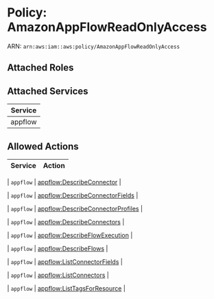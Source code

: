 # Policy: AmazonAppFlowReadOnlyAccess

ARN: `arn:aws:iam::aws:policy/AmazonAppFlowReadOnlyAccess`

## Attached Roles

## Attached Services

| Service |
|---------|
| appflow |

## Allowed Actions

| Service | Action |
|:-------:|--------|

| `appflow` | [appflow:DescribeConnector](../actions.md#appflow:describeconnector) |

| `appflow` | [appflow:DescribeConnectorFields](../actions.md#appflow:describeconnectorfields) |

| `appflow` | [appflow:DescribeConnectorProfiles](../actions.md#appflow:describeconnectorprofiles) |

| `appflow` | [appflow:DescribeConnectors](../actions.md#appflow:describeconnectors) |

| `appflow` | [appflow:DescribeFlowExecution](../actions.md#appflow:describeflowexecution) |

| `appflow` | [appflow:DescribeFlows](../actions.md#appflow:describeflows) |

| `appflow` | [appflow:ListConnectorFields](../actions.md#appflow:listconnectorfields) |

| `appflow` | [appflow:ListConnectors](../actions.md#appflow:listconnectors) |

| `appflow` | [appflow:ListTagsForResource](../actions.md#appflow:listtagsforresource) |
